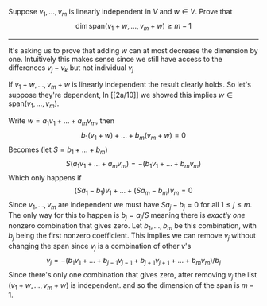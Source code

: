 Suppose $v_1,\dots,v_m$ is linearly independent in $V$ and $w \in V$. Prove that
$$
\dim \text{span}(v_1 + w,\dots,v_m + w) \ge m - 1
$$

---

It's asking us to prove that adding $w$ can at most decrease the dimension by one.
Intuitively this makes sense since we still have access to the differences $v_j - v_k$ but not individual $v_j$

If $v_1+w,\dots,v_m+w$ is linearly independent the result clearly holds. So let's suppose they're dependent,  In [[2a/10]] we showed this implies  $w \in \text{span}(v_1,\dots,v_m)$.

Write $w = a_1v_1+\dots+a_mv_m$, then
$$
b_1(v_1+w) + \dots + b_m(v_m+w) = 0
$$
Becomes (let $S = b_1+\dots+b_m$)
$$
S(a_1v_1+\dots+a_mv_m)
= -( b_1v_1+\dots+b_mv_m)
$$
Which only happens if
$$
(Sa_1 - b_1)v_1 + \dots + (Sa_m-b_m)v_m = 0
$$
Since $v_1,\dots,v_m$ are independent we must have $Sa_j-b_j = 0$ for all $1 \le j \le m$. The only way for this to happen is $b_j = a_j/S$ meaning there is *exactly one* nonzero combination that gives zero. Let $b_1,\dots,b_m$ be this combination, with $b_j$ being the first nonzero coefficient. This implies we can remove $v_j$ without changing the span since $v_j$ is a combination of other $v$'s
$$
v_j = -(b_1v_1+\dots + b_{j-1}v_{j-1} + b_{j+1}v_{j+1} + \dots +b_mv_m)/b_j
$$
Since there's only one combination that gives zero, after removing $v_j$ the list $(v_1+w,\dots,v_m+w)$ is independent. and so the dimension of the span is $m-1$.
